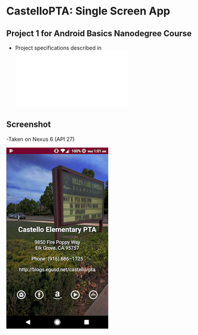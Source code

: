 # CastelloPTA: Single Screen App
## Project 1 for Android Basics Nanodegree Course
- Project specifications described in ![Udacity Project Rubric](docs/Project_1_Rubric.pdf)

## Screenshot
-Taken on Nexus 6 (API 27)


![ScreenShot](/docs/portrait_screen.png)

